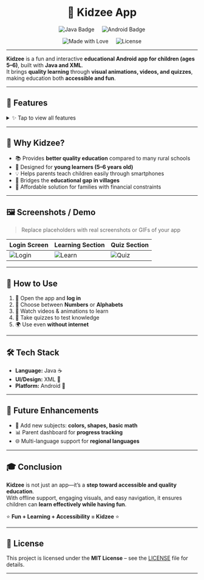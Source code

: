 <h1 align="center">🧸 Kidzee App</h1>

<p align="center">
  <img src="https://img.shields.io/badge/Language-Java-red?logo=openjdk&logoColor=white" alt="Java Badge" />
  &nbsp;&nbsp;&nbsp;
  <img src="https://img.shields.io/badge/Platform-Android-green?logo=android&logoColor=white" alt="Android Badge" />
</p>

<p align="center">
  <img src="https://img.shields.io/badge/Made%20With-%E2%9D%A4-red" alt="Made with Love" />
  &nbsp;&nbsp;&nbsp;
  <img src="https://img.shields.io/badge/License-MIT-blue" alt="License" />
</p>

---

**Kidzee** is a fun and interactive **educational Android app for children (ages 5–6)**, built with **Java and XML**.  
It brings **quality learning** through **visual animations, videos, and quizzes**, making education both **accessible and fun**.  
 

---

## 🎯 Features  

<details>
<summary>✨ Tap to view all features</summary>

- 🎓 **Login Screen** → Simple, child-friendly access  
- 🔢 **Learn Numbers & Alphabets** → With videos & animations  
- 📝 **Quiz Section** → Fun, interactive quizzes  
- 📱 **User-Friendly Interface** → Easy navigation for kids  
- 🌍 **Offline Access** → Learn anywhere, anytime  
- 🎮 **Fun + Learning** → A true "play while you learn" experience  

</details>  

---

## 🌟 Why Kidzee?  

- 📚 Provides **better quality education** compared to many rural schools  
- 👶 Designed for **young learners (5–6 years old)**  
- 💡 Helps parents teach children easily through smartphones  
- 🌱 Bridges the **educational gap in villages**  
- 🏫 Affordable solution for families with financial constraints  

---

## 🖼️ Screenshots / Demo  

> Replace placeholders with real screenshots or GIFs of your app  

| Login Screen | Learning Section | Quiz Section |
|--------------|-----------------|--------------|
| ![Login](https://via.placeholder.com/200x400.png?text=Login) | ![Learn](https://via.placeholder.com/200x400.png?text=Learning) | ![Quiz](https://via.placeholder.com/200x400.png?text=Quiz) |

---

## 🚀 How to Use  

1. 📲 Open the app and **log in**  
2. 🔢 Choose between **Numbers** or **Alphabets**  
3. 🎥 Watch videos & animations to learn  
4. 📝 Take quizzes to test knowledge  
5. 🌍 Use even **without internet**  

---

## 🛠️ Tech Stack  

- **Language:** Java ☕  
- **UI/Design:** XML 🎨  
- **Platform:** Android 🤖  

---

## 🔮 Future Enhancements  

- 🎨 Add new subjects: **colors, shapes, basic math**  
- 📊 Parent dashboard for **progress tracking**  
- 🌐 Multi-language support for **regional languages**  

---

## 🎓 Conclusion  

**Kidzee** is not just an app—it’s a **step toward accessible and quality education**.  
With offline support, engaging visuals, and easy navigation, it ensures children can **learn effectively while having fun**.  

⭐ **Fun + Learning + Accessibility = Kidzee** ⭐  

---

## 📄 License  

This project is licensed under the **MIT License** – see the [LICENSE](LICENSE) file for details.  

---
